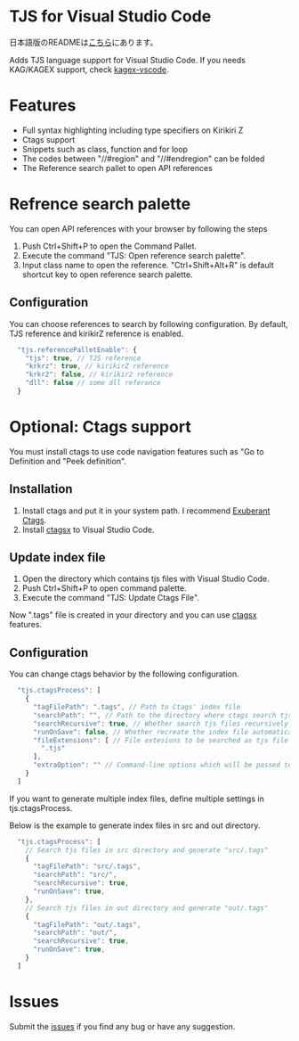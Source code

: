 # TJS for Visual Studio Code

日本語版のREADMEは[こちら](https://github.com/sakano/tjs-vscode/blob/master/README-ja.md)にあります。

Adds TJS language support for Visual Studio Code. If you needs KAG/KAGEX support, check [kagex-vscode](https://marketplace.visualstudio.com/items?itemName=Biscrat.kagex-vscode).


# Features
- Full syntax highlighting including type specifiers on Kirikiri Z
- Ctags support
- Snippets such as class, function and for loop
- The codes between "//#region" and "//#endregion" can be folded
- The Reference search pallet to open API references


# Refrence search palette
You can open API references with your browser by following the steps
1. Push Ctrl+Shift+P to open the Command Pallet.
3. Execute the command "TJS: Open reference search palette".
3. Input class name to open the reference.
"Ctrl+Shift+Alt+R" is default shortcut key to open reference search palette.

## Configuration
You can choose references to search by following configuration. By default, TJS reference and kirikirZ reference is enabled.
```js
  "tjs.referencePalletEnable": {
    "tjs": true, // TJS reference
    "krkrz": true, // kirikirZ reference
    "krkr2": false, // kirikir2 reference
    "dll": false // some dll reference
  }
```

# Optional: Ctags support
You must install ctags to use code navigation features such as "Go to Definition and "Peek definition".
## Installation
1. Install ctags and put it in your system path. I recommend [Exuberant Ctags](http://ctags.sourceforge.net/).
2. Install [ctagsx](https://marketplace.visualstudio.com/items?itemName=jtanx.ctagsx) to Visual Studio Code.

## Update index file
1. Open the directory which contains tjs files with Visual Studio Code.
2. Push Ctrl+Shift+P to open command palette.
3. Execute the command "TJS: Update Ctags File".

Now ".tags" file is created in your directory and you can use [ctagsx](https://marketplace.visualstudio.com/items?itemName=jtanx.ctagsx) features.

## Configuration
You can change ctags behavior by the following configuration.
```js
  "tjs.ctagsProcess": [
    {
      "tagFilePath": ".tags", // Path to Ctags' index file
      "searchPath": "", // Path to the directory where ctags search tjs files
      "searchRecursive": true, // Whether search tjs files recursively
      "runOnSave": false, // Whether recreate the index file automatically when tjs file is saved
      "fileExtensions": [ // File extesions to be searched as tjs file
        ".tjs"
      ],
      "extraOption": "" // Command-line options which will be passed to ctags
    }
  ]
```
If you want to generate multiple index files, define multiple settings in tjs.ctagsProcess.

Below is the example to generate index files in src and out directory.
```js
  "tjs.ctagsProcess": [
    // Search tjs files in src directory and generate "src/.tags"
    {
      "tagFilePath": "src/.tags",
      "searchPath": "src/",
      "searchRecursive": true,
      "runOnSave": true,
    },
    // Search tjs files in out directory and generate "out/.tags"
    {
      "tagFilePath": "out/.tags",
      "searchPath": "out/",
      "searchRecursive": true,
      "runOnSave": true,
    }
  ]
```


# Issues
Submit the [issues](https://github.com/sakano/tjs-vscode/issues) if you find any bug or have any suggestion.
